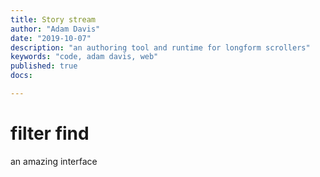```yaml
---
title: Story stream
author: "Adam Davis"
date: "2019-10-07"
description: "an authoring tool and runtime for longform scrollers"
keywords: "code, adam davis, web"
published: true
docs: 

---
```


# filter find

an amazing interface